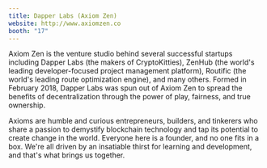 ```yaml
---
title: Dapper Labs (Axiom Zen)
website: http://www.axiomzen.co
booth: "17"
---
```


Axiom Zen is the venture studio behind several successful startups including Dapper Labs (the makers of CryptoKitties), ZenHub (the world's leading developer-focused project management platform), Routific (the world's leading route optimization engine), and many others. Formed in February 2018, Dapper Labs was spun out of Axiom Zen to spread the benefits of decentralization through the power of play, fairness, and true ownership. 

Axioms are humble and curious entrepreneurs, builders, and tinkerers who share a passion to demystify blockchain technology and tap its potential to create change in the world. Everyone here is a founder, and no one fits in a box. We're all driven by an insatiable thirst for learning and development, and that's what brings us together.
